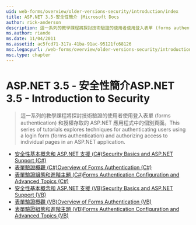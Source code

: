 ```yaml
---
uid: web-forms/overview/older-versions-security/introduction/index
title: ASP.NET 3.5-安全性簡介 |Microsoft Docs
author: rick-anderson
description: 這一系列的教學課程將探討技術驗證的使用者使用登入表單 (forms authentication) 和授權存取中的個別頁面...
ms.author: riande
ms.date: 11/04/2011
ms.assetid: ac5fcd71-317a-41ba-91ac-95121fc68126
msc.legacyurl: /web-forms/overview/older-versions-security/introduction
msc.type: chapter
---
```

<a name="aspnet-35---introduction-to-security"></a><span data-ttu-id="452c4-103">ASP.NET 3.5 - 安全性簡介</span><span class="sxs-lookup"><span data-stu-id="452c4-103">ASP.NET 3.5 - Introduction to Security</span></span>
====================
> <span data-ttu-id="452c4-104">這一系列的教學課程將探討技術驗證的使用者使用登入表單 (forms authentication) 和授權存取的 ASP.NET 應用程式中的個別頁面。</span><span class="sxs-lookup"><span data-stu-id="452c4-104">This series of tutorials explores techniques for authenticating users using a login form (forms authentication) and authorizing access to individual pages in an ASP.NET application.</span></span>


- [<span data-ttu-id="452c4-105">安全性基本概念和 ASP.NET 支援 (C#)</span><span class="sxs-lookup"><span data-stu-id="452c4-105">Security Basics and ASP.NET Support (C#)</span></span>](security-basics-and-asp-net-support-cs.md)
- [<span data-ttu-id="452c4-106">表單驗證概觀 (C#)</span><span class="sxs-lookup"><span data-stu-id="452c4-106">Overview of Forms Authentication (C#)</span></span>](an-overview-of-forms-authentication-cs.md)
- [<span data-ttu-id="452c4-107">表單驗證組態和進階主題 (C#)</span><span class="sxs-lookup"><span data-stu-id="452c4-107">Forms Authentication Configuration and Advanced Topics (C#)</span></span>](forms-authentication-configuration-and-advanced-topics-cs.md)
- [<span data-ttu-id="452c4-108">安全性基本概念和 ASP.NET 支援 (VB)</span><span class="sxs-lookup"><span data-stu-id="452c4-108">Security Basics and ASP.NET Support (VB)</span></span>](security-basics-and-asp-net-support-vb.md)
- [<span data-ttu-id="452c4-109">表單驗證概觀 (VB)</span><span class="sxs-lookup"><span data-stu-id="452c4-109">Overview of Forms Authentication (VB)</span></span>](an-overview-of-forms-authentication-vb.md)
- [<span data-ttu-id="452c4-110">表單驗證組態和進階主題 (VB)</span><span class="sxs-lookup"><span data-stu-id="452c4-110">Forms Authentication Configuration and Advanced Topics (VB)</span></span>](forms-authentication-configuration-and-advanced-topics-vb.md)

